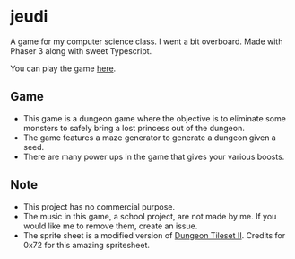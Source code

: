 # jeudi

A game for my computer science class. I went a bit overboard. Made with Phaser 3 along with sweet Typescript.

You can play the game [here](https://weisrc.github.io/jeudi).

## Game

-   This game is a dungeon game where the objective is to eliminate some monsters to safely bring a lost princess out of the dungeon.
-   The game features a maze generator to generate a dungeon given a seed.
-   There are many power ups in the game that gives your various boosts.

## Note

-   This project has no commercial purpose.
-   The music in this game, a school project, are not made by me. If you would like me to remove them, create an issue.
-   The sprite sheet is a modified version of [Dungeon Tileset II](https://0x72.itch.io/dungeontileset-ii). Credits for 0x72 for this amazing spritesheet.
